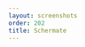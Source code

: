 ```yaml
---
layout: screenshots
order: 202
title: Schermate
---
```

  <a href="/resources/cpucompare/archive/latest/italian/main.png"
    data-caption="Finestra principale"></a>
  <a href="/resources/cpucompare/archive/latest/italian/shortcuts.png"
    data-caption="Finestra delle scorciatoie"></a>
  <a href="/resources/cpucompare/archive/latest/italian/about.png"
    data-caption="Finestra delle informazioni"></a>
